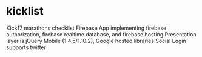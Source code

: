 # kicklist
Kick17 marathons checklist
Firebase App implementing firebase authorization, firebase realtime database, and firebase hosting
Presentation layer is jQuery Mobile (1.4.5/1.10.2), Google hosted libraries
Social Login supports twitter
